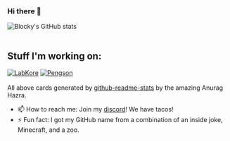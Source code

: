 ### Hi there 👋
![Blocky's GitHub stats](https://github-readme-stats.vercel.app/api?username=ThatBlockyPenguin)
<br>
<br>
## Stuff I'm working on:
[![LabKore](https://github-readme-stats.vercel.app/api/pin/?username=ThatBlockyPenguin&repo=LabKore)](https://www.github.com/ThatBlockyPenguin/LabKore)
[![Pengson](https://github-readme-stats.vercel.app/api/pin/?username=ThatBlockyPenguin&repo=Pengson)](https://www.github.com/ThatBlockyPenguin/Pengson)
<br>
<br>
All above cards generated by [github-readme-stats](https://github.com/anuraghazra/github-readme-stats) by the amazing Anurag Hazra.
<br>
- 📫 How to reach me: Join my [discord](https://www.discord.com/invite/XmSZGjn)! We have tacos!
- ⚡ Fun fact: I got my GitHub name from a combination of an inside joke, Minecraft, and a zoo.

<!-- Keeping this because why not
**ThatBlockyPenguin/ThatBlockyPenguin** is a ✨ _special_ ✨ repository because its `README.md` (this file) appears on your GitHub profile.

Here are some ideas to get you started:

- 🔭 I’m currently working on ...
- 🌱 I’m currently learning ...
- 👯 I’m looking to collaborate on ...
- 🤔 I’m looking for help with ...
- 💬 Ask me about ...
- 📫 How to reach me: ...
- 😄 Pronouns: ...
- ⚡ Fun fact: ...
-->

